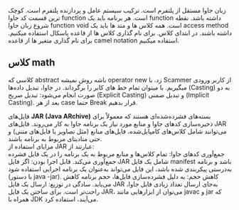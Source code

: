 زبان جاوا مستقل از پلتفرم است.
ترکیب سیستم عامل و پردازنده پلتفرم است.
کوچک ترین قسمت کد جاوا function است.
هر برنامه باید یک function داشته باشد.
نقطه شروع زبان جاوا function void است.
همه کلاس ها و متد ها باید یک access method داشته باشند. در ابتدای کلاس.
برای نام گذاری کلاس ها از قاعده پاسکال استفاده میکنیم.
برای نام گذاری متغیر ها از قاعده camel notation استفاده میکنیم.
## کلاس math
کلاسی که abstract باشه روش نمیشه operator new زد.
با Scammer از کاربر ورودی میگیریم.
با میتوان تمام خط های کابر را برگرداند.
در جاوا، تبدیل داده‌ها (Casting) به دو صورت انجام می‌شود: تبدیل صریح (Explicit Casting) و تبدیل ضمنی (Implicit Casting).
بعد از هر case حتما Break قرار بدهیم.


فایل‌های **JAR (Java ARchive)** بسته‌های فشرده‌شده‌ای هستند که معمولاً برای ذخیره‌سازی کدهای جاوا و منابع مورد نیاز یک برنامه جاوا به کار می‌روند. فایل‌های JAR می‌توانند شامل کلاس‌های کامپایل‌شده، فایل‌های منابع (مثل تصاویر یا فایل‌های متنی) و حتی متادیتای مربوط به برنامه باشند.
<br>
مزایای استفاده از JAR عبارتند از:
<br>
جمع‌آوری کدهای جاوا: تمام کلاس‌ها و منابع مربوط به یک برنامه را در یک فایل فشرده جمع‌آوری می‌کند.
قابل اجرا بودن: اگر فایل JAR شامل یک فایل manifest باشد و برنامه به‌درستی پیکربندی شده باشد، این فایل می‌تواند به‌عنوان یک برنامه اجرایی استفاده شود (با دستور java -jar).
کاهش حجم: به دلیل فشرده‌سازی فایل‌ها، حجم برنامه کاهش می‌یابد.
سادگی در توزیع: ارسال یک فایل JAR به‌جای ارسال تعداد زیادی فایل جاوا، راحت‌تر است.
برای ساختن یک فایل JAR، می‌توان از ابزارهایی مانند javac و jar که همراه با JDK می‌آیند، استفاده کرد.




